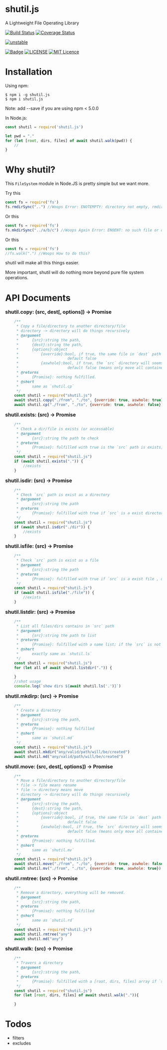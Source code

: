 # shutil.js

A Lightweight File Operating Library

[![Build Status](https://travis-ci.org/moriyalb/shutil.js.svg?branch=master)](https://travis-ci.org/moriyalb/shutil.js)
[![Coverage Status](https://coveralls.io/repos/github/moriyalb/shutil.js/badge.svg?branch=master)](https://coveralls.io/github/moriyalb/shutil.js?branch=master)

[![unstable](http://badges.github.io/stability-badges/dist/unstable.svg)](http://github.com/badges/stability-badges)
<!-- [![stable](http://badges.github.io/stability-badges/dist/stable.svg)](http://github.com/badges/stability-badges) -->

[![Badge](https://img.shields.io/badge/link-996.icu-%23FF4D5B.svg?style=flat-square)](https://996.icu/#/en_US)
[![LICENSE](https://img.shields.io/badge/license-Anti%20996-blue.svg?style=flat-square)](https://github.com/996icu/996.ICU/blob/master/LICENSE)
[![MIT Licence](https://badges.frapsoft.com/os/mit/mit.svg?v=103)](https://opensource.org/licenses/mit-license.php)

# Installation

Using npm:
```shell
$ npm i -g shutil.js
$ npm i shutil.js
```
Note: add --save if you are using npm < 5.0.0

In Node.js:
```js
const shutil = require('shutil.js')

let pwd = "."
for (let [root, dirs, files] of await shutil.walk(pwd)) {
	//
}
```

# Why shutil?

This `FileSystem` module in Node.JS is pretty simple but we want more.

Try this
```js
const fs = require('fs')
fs.rmdirSync("..") //Woops Error: ENOTEMPTY: directory not empty, rmdir ".."
```

Or this
```js
const fs = require('fs')
fs.mkdirSync("../a/b/c") //Woops Again Error: ENOENT: no such file or directory, mkdir "./a/b/c"
```

Or this
```js
const fs = require('fs')
//fs.walk(".") //Woops How to do this?
```

shutil will make all this things easier. 

More important, shutil will do nothing more beyond pure file system operations.

# API Documents

<font size="3"><strong>shutil.copy: (src, dest[, options]) -> Promise</strong></font>
```js
	/**
	 * Copy a file/directory to another directory/file
	 * directory -> directory will do things recursively
	 * @argument
	 * 		{src}:string the path,
	 * 		{dest}:string the path,
	 * 		{options}:object
	 * 			{override}:bool, if true, the same file in `dest` path will be overrided. 
	 * 						default false
	 * 			{aswhole}:bool, if true, the `src` directory will seems as a whole part to move. 
	 * 						default false (means only move all contained files in the `src` path)
	 * @returns
	 * 		{Promise}: nothing fulfilled.
	 * @short
	 * 		same as `shutil.cp`
	 */
	const shutil = require("shutil.js")
	await shutil.copy("./from", "./to", {override: true, aswhole: true}) 	// `/from` copy to `/to/from`
	await shutil.cp("./from", "./to", {override: true, aswhole: false}) 	// `/from` copy to `/to`
```

<font size="3"><strong>shutil.exists: (src) -> Promise</strong></font>
```js
	/**
	 * Check a dir/file is exists (or accessable)
	 * @argument
	 * 		{src}:string the path to check
	 * @returns
	 * 		{Promise}: fulfilled with true is the `src` path is exists, otherwise false.
	 */
	const shutil = require("shutil.js")
	if (await shutil.exists(".")) {
		//exists
	}
```

<font size="3"><strong>shutil.isdir: (src) -> Promise</strong></font>
```js
	/**
	 * Check `src` path is exist as a directory
	 * @argument
	 * 		{src}:string the path
	 * @returns
	 * 		{Promise}: fulfilled with true if `src` is a exist directory , otherwise false
	 */
	const shutil = require("shutil.js")
	if (await shutil.isdir("./dir")) {
		//exists
	}
```

<font size="3"><strong>shutil.isfile: (src) -> Promise</strong></font>
```js
	/**
	 * Check `src` path is exist as a file
	 * @argument
	 * 		{src}:string the path
	 * @returns
	 * 		{Promise}: fulfilled with true if `src` is a exist file , otherwise false
	 */
	const shutil = require("shutil.js")
	if (await shutil.isfile("./file")) {
		//exists
	}
```

<font size="3"><strong>shutil.listdir: (src) -> Promise</strong></font>
```js
	/**
	 * List all files/dirs contains in `src` path
	 * @argument
	 * 		{src}:string the path to list
	 * @returns
	 * 		{Promise}: fulfilled with a name list; if the `src` is not a exists directory, fulfilled with empty array `[]`
	 * @short
	 * 		exactly same as `shutil.ls`
	 */
	const shutil = require("shutil.js")
	for (let all of await shutil.listdir(".")) {
		
	}
	//shot usage
	console.log(`show dirs ${await shutil.ls('.')}`)
```

<font size="3"><strong>shutil.mkdirp: (src) -> Promise</strong></font>
```js
	/**
	 * Create a directory
	 * @argument
	 * 		{src}:string the path,
	 * @returns
	 * 		{Promise}: nothing fulfilled
	 * @short
	 * 		same as `shutil.md`
	 */
	const shutil = require("shutil.js")
	await shutil.mkdir("any/valid/path/will/be/created")
	await shutil.md("any/valid/path/will/be/created")
```

<font size="3"><strong>shutil.move: (src, dest[, options]) -> Promise</strong></font>
```js
	/**
	 * Move a file/directory to another directory/file
	 * file -> file means rename
	 * file -> directory means move
	 * directory -> directory will do things recursively
	 * @argument
	 * 		{src}:string the path,
	 * 		{dest}:string the path,
	 * 		{options}:object
	 * 			{override}:bool, if true, the same file in `dest` path will be overrided. 
	 * 						default false
	 * 			{aswhole}:bool, if true, the `src` directory will seems as a whole part to move. 
	 * 						default false (means only move all contained files in the `src` path)
	 * @returns
	 * 		{Promise}: nothing fulfilled.
	 * @short
	 * 		same as `shutil.mv`
	 */
	const shutil = require("shutil.js")
	await shutil.move("./from", "./to", {override: true, aswhole: false}) 	// `/from` move to `/to/from`
	await shutil.mv("./from", "./to", {override: true, aswhole: true})	 	// `/from` rename to `/to`
```

<font size="3"><strong>shutil.rmtree: (src) -> Promise</strong></font>
```js
	/**
	 * Remove a directory, everything will be removed.
	 * @argument
	 * 		{src}:string the path,
	 * @returns
	 * 		{Promise}: nothing fulfilled
	 * @short
	 * 		same as `shutil.rd`
	 */
	const shutil = require("shutil.js")
	await shutil.rmtree("any")
	await shutil.md("any")
```

<font size="3"><strong>shutil.walk: (src) -> Promise</strong></font>
```js
	/**
	 * Travers a directory
	 * @argument
	 * 		{src}:string the path,
	 * @returns
	 * 		{Promise}: fulfilled with a [root, dirs, files] array if `src` path is exists, otherwise fulfilled with empty array `[]`
	 */
	const shutil = require("shutil.js")
	for (let [root, dirs, files] of await shutil.walk(".")){

	}
```

# Todos
* filters
* excludes
